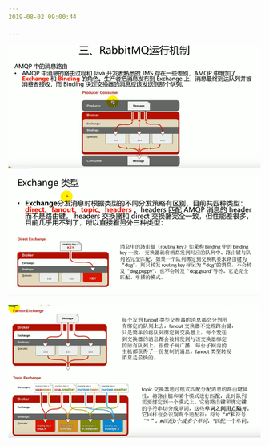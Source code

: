 ```yaml
---
2019-08-02 09:00:44

---
```






![1564707727160](../数据结构/数据结构图解/1564707727160.png)



![1564707702645](../数据结构/数据结构图解/1564707702645.png)





![1564707799387](../数据结构/数据结构图解/1564707799387.png)



